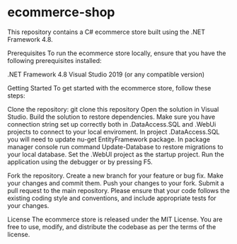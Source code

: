 # ecommerce-shop

This repository contains a C# ecommerce store built using the .NET Framework 4.8.

Prerequisites
To run the ecommerce store locally, ensure that you have the following prerequisites installed:

.NET Framework 4.8
Visual Studio 2019 (or any compatible version)

Getting Started
To get started with the ecommerce store, follow these steps:

Clone the repository: git clone this repository
Open the solution in Visual Studio.
Build the solution to restore dependencies.
Make sure you have connection string set up correctly both in .DataAccess.SQL and .WebUi projects to connect to your local enviroment.
In project .DataAccess.SQL you will need to update nu-get EntityFramework package.
In package manager console run command Update-Database to restore migrations to your local database.
Set the .WebUI project as the startup project.
Run the application using the debugger or by pressing F5.

Fork the repository.
Create a new branch for your feature or bug fix.
Make your changes and commit them.
Push your changes to your fork.
Submit a pull request to the main repository.
Please ensure that your code follows the existing coding style and conventions, and include appropriate tests for your changes.

License
The ecommerce store is released under the MIT License. You are free to use, modify, and distribute the codebase as per the terms of the license.
